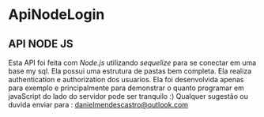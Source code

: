 # ApiNodeLogin
## API NODE JS

Esta API foi feita com *Node.js*  utilizando *sequelize*  para se conectar em uma base my sql. 
Ela possui uma estrutura de pastas bem completa.
Ela realiza  authentication e authorization dos usuarios.
Ela foi desenvolvida  apenas para exemplo e principalmente para demonstrar o quanto programar em javaScript do lado do servidor pode ser tranquilo :) 
Qualquer sugestão ou duvida enviar para : danielmendescastro@outlook.com